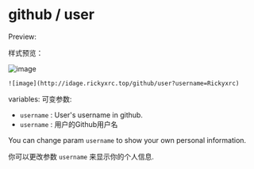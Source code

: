 # github / user

Preview:

样式预览：

![image](http://idage.rickyxrc.top/github/user?username=Rickyxrc)

`![image](http://idage.rickyxrc.top/github/user?username=Rickyxrc)`

variables:
可变参数: 
- `username` : User's username in github.
- `username` : 用户的Github用户名

You can change param `username` to show your own personal information.

你可以更改参数 `username` 来显示你的个人信息.